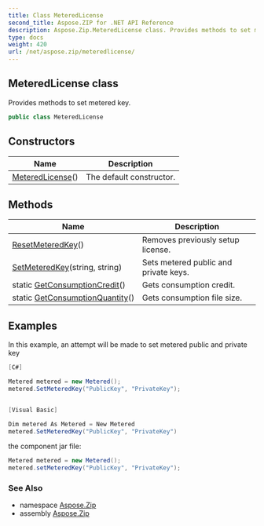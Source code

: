 ```yaml
---
title: Class MeteredLicense
second_title: Aspose.ZIP for .NET API Reference
description: Aspose.Zip.MeteredLicense class. Provides methods to set metered key
type: docs
weight: 420
url: /net/aspose.zip/meteredlicense/
---
```

## MeteredLicense class

Provides methods to set metered key.

```csharp
public class MeteredLicense
```

## Constructors

| Name | Description |
| --- | --- |
| [MeteredLicense](meteredlicense/)() | The default constructor. |

## Methods

| Name | Description |
| --- | --- |
| [ResetMeteredKey](../../aspose.zip/meteredlicense/resetmeteredkey/)() | Removes previously setup license. |
| [SetMeteredKey](../../aspose.zip/meteredlicense/setmeteredkey/)(string, string) | Sets metered public and private keys. |
| static [GetConsumptionCredit](../../aspose.zip/meteredlicense/getconsumptioncredit/)() | Gets consumption credit. |
| static [GetConsumptionQuantity](../../aspose.zip/meteredlicense/getconsumptionquantity/)() | Gets consumption file size. |

## Examples

In this example, an attempt will be made to set metered public and private key

```csharp
[C#]

Metered metered = new Metered();
metered.SetMeteredKey("PublicKey", "PrivateKey");


[Visual Basic]

Dim metered As Metered = New Metered
metered.SetMeteredKey("PublicKey", "PrivateKey")
```

the component jar file:

```csharp
Metered metered = new Metered();
metered.setMeteredKey("PublicKey", "PrivateKey");
```

### See Also

* namespace [Aspose.Zip](../../aspose.zip/)
* assembly [Aspose.Zip](../../)


